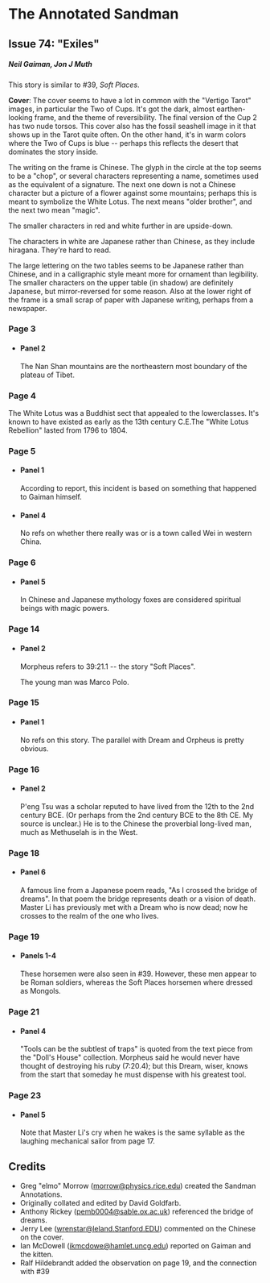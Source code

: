 # The Annotated Sandman

## Issue 74: "Exiles"

##### Neil Gaiman, Jon J Muth

This story is similar to #39, _Soft Places_.

**Cover**: The cover seems to have a lot in common with the "Vertigo Tarot" images, in particular the Two of Cups. It's got the dark, almost earthen-looking frame, and the theme of reversibility. The final version of the Cup 2 has two nude torsos. This cover also has the fossil seashell image in it that shows up in the Tarot quite often. On the other hand, it's in warm colors where the Two of Cups is blue -- perhaps this reflects the desert that dominates the story inside.

The writing on the frame is Chinese. The glyph in the circle at the top seems to be a "chop", or several characters representing a name, sometimes used as the equivalent of a signature. The next one down is not a Chinese character but a picture of a flower against some mountains; perhaps this is meant to symbolize the White Lotus. The next means "older brother", and the next two mean "magic".

The smaller characters in red and white further in are upside-down.

The characters in white are Japanese rather than Chinese, as they include hiragana. They're hard to read.

The large lettering on the two tables seems to be Japanese rather than Chinese, and in a calligraphic style meant more for ornament than legibility. The smaller characters on the upper table (in shadow) are definitely Japanese, but mirror-reversed for some reason. Also at the lower right of the frame is a small scrap of paper with Japanese writing, perhaps from a newspaper.

### Page 3

- #### Panel 2

  The Nan Shan mountains are the northeastern most boundary of the plateau of Tibet.

### Page 4

The White Lotus was a Buddhist sect that appealed to the lowerclasses. It's known to have existed as early as the 13th century C.E.The "White Lotus Rebellion" lasted from 1796 to 1804.

### Page 5

- #### Panel 1

  According to report, this incident is based on something that happened to Gaiman himself.

- #### Panel 4

  No refs on whether there really was or is a town called Wei in western China.

### Page 6

- #### Panel 5

  In Chinese and Japanese mythology foxes are considered spiritual beings with magic powers.

### Page 14

- #### Panel 2

  Morpheus refers to 39:21.1 -- the story "Soft Places".
  
  The young man was Marco Polo.

### Page 15

- #### Panel 1

  No refs on this story. The parallel with Dream and Orpheus is pretty obvious.

### Page 16

- #### Panel 2

  P'eng Tsu was a scholar reputed to have lived from the 12th to the 2nd century BCE. (Or perhaps from the 2nd century BCE to the 8th CE. My source is unclear.) He is to the Chinese the proverbial long-lived man, much as Methuselah is in the West.

### Page 18

- #### Panel 6

  A famous line from a Japanese poem reads, "As I crossed the bridge of dreams". In that poem the bridge represents death or a vision of death. Master Li has previously met with a Dream who is now dead; now he crosses to the realm of the one who lives.

### Page 19

- #### Panels 1-4

  These horsemen were also seen in #39. However, these men appear to be Roman soldiers, whereas the Soft Places horsemen where dressed as Mongols.

### Page 21

- #### Panel 4

  "Tools can be the subtlest of traps" is quoted from the text piece from the "Doll's House" collection. Morpheus said he would never have thought of destroying his ruby (7:20.4); but this Dream, wiser, knows from the start that someday he must dispense with his greatest tool.

### Page 23

- #### Panel 5

  Note that Master Li's cry when he wakes is the same syllable as the laughing mechanical sailor from page 17.

## Credits

- Greg "elmo" Morrow (morrow@physics.rice.edu) created the Sandman Annotations.
- Originally collated and edited by David Goldfarb.
- Anthony Rickey (pemb0004@sable.ox.ac.uk) referenced the bridge of dreams.
- Jerry Lee (wrenstar@leland.Stanford.EDU) commented on the Chinese on the cover.
- Ian McDowell (ikmcdowe@hamlet.uncg.edu) reported on Gaiman and the kitten.
- Ralf Hildebrandt added the observation on page 19, and the connection with #39
